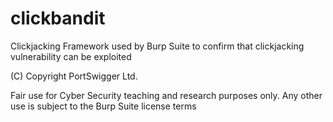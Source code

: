 # clickbandit
Clickjacking Framework used by Burp Suite to confirm that clickjacking vulnerability can be exploited

(C) Copyright PortSwigger Ltd.
 
Fair use for Cyber Security teaching and research purposes only. Any other use is subject to the Burp Suite license terms
